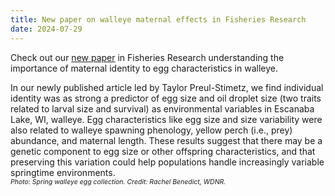 ```yaml
---
title: New paper on walleye maternal effects in Fisheries Research
date: 2024-07-29
---
```


Check out our [new paper](https://www.sciencedirect.com/science/article/abs/pii/S0165783624001711) in Fisheries Research understanding the importance of maternal identity to egg characteristics in walleye.

<!--more-->

In our newly published article led by Taylor Preul-Stimetz, we find individual identity was as strong a predictor of egg size and oil droplet size (two traits related to larval size and survival) as environmental variables in Escanaba Lake, WI, walleye.  Egg characteristics like egg size and size variability were also related to walleye spawning phenology, yellow perch (i.e., prey) abundance, and maternal length.  These results suggest that there may be a genetic component to egg size or other offspring characteristics, and that preserving this variation could help populations handle increasingly variable springtime environments.
<br>
<span style="font-size:0.75em">*Photo: Spring walleye egg collection. Credit: Rachel Benedict, WDNR.*</span>
